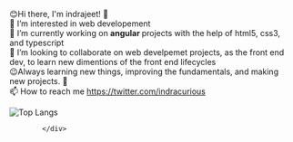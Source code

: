 😊Hi there, I'm indrajeet! 👋<br>
👀 I’m interested in web developement<br>
🌱 I’m currently working on <strong> angular </strong> projects with the help of html5, css3, and typescript<br>
💞️ I’m looking to collaborate on web develpemet projects, as the front end dev, to learn new dimentions of the front end lifecycles<br>
😉Always learning new things, improving the fundamentals, and making new projects. 🚀<br>
📫 How to reach me https://twitter.com/indracurious


<div class="container>[![Anurag's GitHub stats](https://github-readme-stats.vercel.app/api?username=indrajeetgiram)](https://github.com/anuraghazra/github-readme-stats)

[![Top Langs](https://github-readme-stats.vercel.app/api/top-langs/?username=indrajeetgiram)](https://github.com/anuraghazra/github-readme-stats)
            
            </div>
